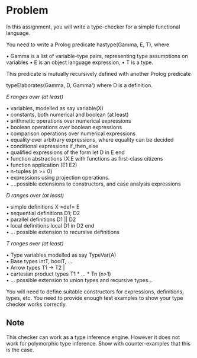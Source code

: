 # Problem
In this assignment, you will write a type-checker for a simple functional language.

You need to write a Prolog predicate hastype(Gamma, E, T), where 

• Gamma is a list of variable-type pairs, representing type assumptions on variables
• E is an object language expression, 
• T is a type.

This predicate is mutually recursively defined with another Prolog predicate

typeElaborates(Gamma, D, Gamma') where D is a definition.

*E ranges over (at least)*

• variables, modelled as say variable(X)<br/>
• constants, both numerical and boolean (at least)<br/>
• arithmetic operations over numerical expressions<br/>
• boolean operations over boolean expressions<br/>
• comparison operations over numerical expressions<br/>
• equality over arbitrary expressions, where equality can be decided<br/>
• conditional expressions if_then_else<br/>
• qualified expressions of the form let D in E end<br/>
• function abstractions \X.E  with functions as first-class citizens<br/>
• function application (E1 E2)  <br/>
• n-tuples  (n >= 0)<br/>
• expressions using projection operations.<br/>
• ....possible extensions to constructors, and case analysis expressions<br/>

*D ranges over (at least)*

• simple definitions X =def= E<br/>
• sequential definitions D1; D2<br/>
• parallel definitions D1 || D2<br/>
• local definitions local D1 in D2 end<br/>
• ... possible extension to recursive definitions<br/>

*T ranges over (at least)*

• Type variables modelled as say TypeVar(A) <br/>
• Base types intT, boolT, ...<br/>
• Arrow types T1 -> T2 |<br/>
• cartesian product types T1 * ... * Tn  (n>1)<br/>
• ... possible extension to union types and recursive types...<br/>

You will need to define suitable constructors for expressions, definitions, types, etc. You need to provide enough test examples to show your type checker works correctly.<br/>

## Note
This checker can work as a type inference engine.  However it does not work for polymorphic type inference.  Show with counter-examples that this is the case.
